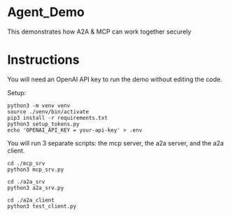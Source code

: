 # Agent_Demo
This demonstrates how A2A &amp; MCP can work together securely

# Instructions

You will need an OpenAI API key to run the demo without editing the code.

Setup:

```
python3 -m venv venv
source ./venv/bin/activate
pip3 install -r requirements.txt
python3 setup_tokens.py
echo 'OPENAI_API_KEY = your-api-key' > .env
```



You will run 3 separate scripts: the mcp server, the a2a server, and the a2a client.

```
cd ./mcp_srv
python3 mcp_srv.py
```

```
cd ./a2a_srv
python3 a2a_srv.py
```

```
cd ./a2a_client
python3 test_client.py
```